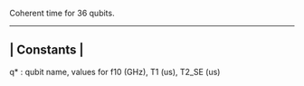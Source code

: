 Coherent time for 36 qubits.

-------------
| Constants | 
-------------  
q*          : qubit name, values for f10 (GHz), T1 (us), T2_SE (us)
